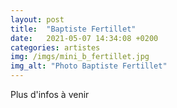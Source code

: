 ```yaml
---
layout: post
title:  "Baptiste Fertillet"
date:   2021-05-07 14:34:08 +0200
categories: artistes
img: /imgs/mini_b_fertillet.jpg
img_alt: "Photo Baptiste Fertillet"
---
```

Plus d'infos à venir
